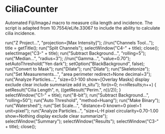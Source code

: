 # CiliaCounter

Automated Fiji/ImageJ macro to measure cilia length and incidence. The script is adapted from 10.7554/eLife.33067 to include the ability to calculate cilia incidence. 


run("Z Project...", "projection=[Max Intensity]");
//run("Channels Tool...");
title = getTitle();
run("Split Channels");
selectWindow("C4-" + title);
close();
selectImage("C3-" + title);
run("Subtract Background...", "rolling=5"); 
run("Median...", "radius=3"); 
//run("Gamma...", "value=0.70");
setAutoThreshold("Yen dark");
setOption("BlackBackground", false);
run("Convert to Mask"); 
run("Dilate");
run("Dilate"); 
run("Skeletonize");
run("Set Measurements...", "area perimeter redirect=None decimal=3");
run("Analyze Particles...", "size=0.1-100 show=[Overlay Masks] display exclude clear include summarize add in_situ");
        for(n=0; n<nResults;n++) {
	        setResult("Cilia Length", n, ((getResult("Perim.", n))/2));
        } 
selectWindow("C1-" + title);
run("8-bit");
run("Subtract Background...", "rolling=50");
run("Auto Threshold", "method=Huang");
run("Make Binary");
run("Watershed");
run("Set Scale...", "distance=0 known=0 pixel=1 unit=pixel");
run("Analyze Particles...", "size=L-H pixel circularity=0.70-1.00 show=Nothing display exclude clear summarize");
selectWindow("Summary");
selectWindow("Results");
selectWindow("C3-" + title);
close();
